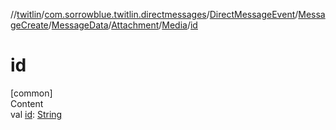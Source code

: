 //[twitlin](../../../../../../index.md)/[com.sorrowblue.twitlin.directmessages](../../../../../index.md)/[DirectMessageEvent](../../../../index.md)/[MessageCreate](../../../index.md)/[MessageData](../../index.md)/[Attachment](../index.md)/[Media](index.md)/[id](id.md)



# id  
[common]  
Content  
val [id](id.md): [String](https://kotlinlang.org/api/latest/jvm/stdlib/kotlin/-string/index.html)  



